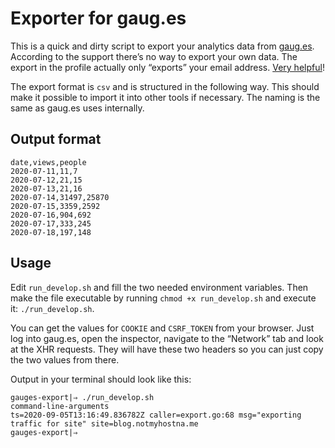 # Exporter for gaug.es

This is a quick and dirty script to export your analytics data from [gaug.es](https://get.gaug.es). According to the support there’s no way to export your own data. The export in the profile actually only “exports” your email address. [Very helpful](https://annoying.technology/posts/313fc17fb3e7d2e3/)!

The export format is `csv` and is structured in the following way. This should make it possible to import it into other tools if necessary. The naming is the same as gaug.es uses internally.

## Output format

```
date,views,people
2020-07-11,11,7
2020-07-12,21,15
2020-07-13,21,16
2020-07-14,31497,25870
2020-07-15,3359,2592
2020-07-16,904,692
2020-07-17,333,245
2020-07-18,197,148
```

## Usage

Edit `run_develop.sh` and fill the two needed environment variables. Then make the file executable by running `chmod +x run_develop.sh` and execute it: `./run_develop.sh`.

You can get the values for `COOKIE` and `CSRF_TOKEN` from your browser. Just log into gaug.es, open the inspector, navigate to the “Network” tab and look at the XHR requests. They will have these two headers so you can just copy the two values from there.



Output in your terminal should look like this:

```
gauges-export|⇒ ./run_develop.sh
command-line-arguments
ts=2020-09-05T13:16:49.836782Z caller=export.go:68 msg="exporting traffic for site" site=blog.notmyhostna.me
gauges-export|⇒ 
```


